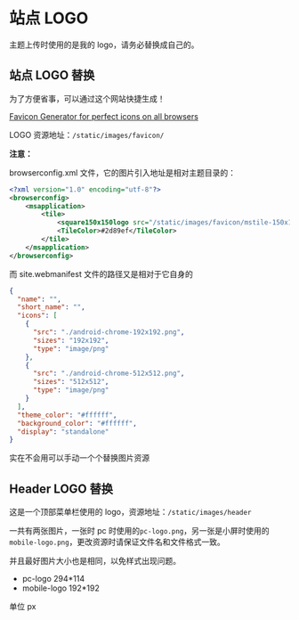<!--
 * @Author: mulingyuer
 * @Date: 2023-03-28 02:52:57
 * @LastEditTime: 2023-03-28 03:20:34
 * @LastEditors: mulingyuer
 * @Description: 站点logo
 * @FilePath: \Typecho_Theme_JJ\src\basic-config\logo.md
 * 怎么可能会有bug！！！
-->

# 站点 LOGO

主题上传时使用的是我的 logo，请务必替换成自己的。

## 站点 LOGO 替换

为了方便省事，可以通过这个网站快捷生成！

[Favicon Generator for perfect icons on all browsers](https://realfavicongenerator.net/)

LOGO 资源地址：`/static/images/favicon/`

**注意：**

browserconfig.xml 文件，它的图片引入地址是相对主题目录的：

```xml
<?xml version="1.0" encoding="utf-8"?>
<browserconfig>
    <msapplication>
        <tile>
            <square150x150logo src="/static/images/favicon/mstile-150x150.png"/>
            <TileColor>#2d89ef</TileColor>
        </tile>
    </msapplication>
</browserconfig>
```

而 site.webmanifest 文件的路径又是相对于它自身的

```json
{
  "name": "",
  "short_name": "",
  "icons": [
    {
      "src": "./android-chrome-192x192.png",
      "sizes": "192x192",
      "type": "image/png"
    },
    {
      "src": "./android-chrome-512x512.png",
      "sizes": "512x512",
      "type": "image/png"
    }
  ],
  "theme_color": "#ffffff",
  "background_color": "#ffffff",
  "display": "standalone"
}
```

实在不会用可以手动一个个替换图片资源

## Header LOGO 替换

这是一个顶部菜单栏使用的 logo，资源地址：`/static/images/header`

一共有两张图片，一张时 pc 时使用的`pc-logo.png`，另一张是小屏时使用的`mobile-logo.png`，更改资源时请保证文件名和文件格式一致。

并且最好图片大小也是相同，以免样式出现问题。

- pc-logo 294\*114
- mobile-logo 192\*192

单位 px
